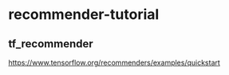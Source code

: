 # recommender-tutorial

## tf_recommender
https://www.tensorflow.org/recommenders/examples/quickstart
